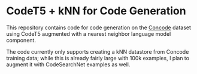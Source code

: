 # CodeT5 + kNN for Code Generation

This repository contains code for code generation on the
[Concode](https://github.com/microsoft/CodeXGLUE/tree/main/Text-Code/text-to-code) dataset using
CodeT5 augmented with a nearest neighbor language model component.

The code currently only supports creating a kNN datastore from Concode training
data; while this is already fairly large with 100k examples, I plan to
augment it with CodeSearchNet examples as well.
